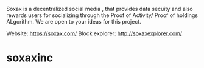 Soxax is a decentralized social media , that provides data secuity and also rewards users for socializing through the Proof of Activity/ Proof of holdings ALgorithm.
We are open to your ideas for this project.

Website:
https://soxax.com/
Block explorer:
http://soxaxexplorer.com/
# soxaxinc
